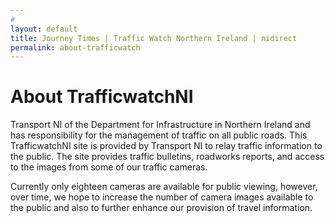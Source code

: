 ```yaml
---
# 
layout: default
title: Journey Times | Traffic Watch Northern Ireland | nidirect
permalink: about-trafficwatch
---
```


# About TrafficwatchNI

Transport NI of the Department for Infrastructure in Northern Ireland and has responsibility for the management of traffic on all public roads. This TrafficwatchNI site is provided by Transport NI to relay traffic information to the public. The site provides traffic bulletins, roadworks reports, and access to the images from some of our traffic cameras.

Currently only eighteen cameras are available for public viewing, however, over time, we hope to increase the number of camera images available to the public and also to further enhance our provision of travel information.